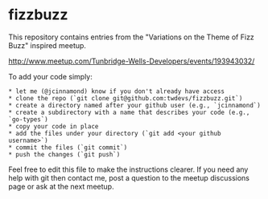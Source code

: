 fizzbuzz
========

This repository contains entries from the
"Variations on the Theme of Fizz Buzz" inspired meetup.

http://www.meetup.com/Tunbridge-Wells-Developers/events/193943032/

To add your code simply:

    * let me (@jcinnamond) know if you don't already have access
    * clone the repo (`git clone git@github.com:twdevs/fizzbuzz.git`)
	* create a directory named after your github user (e.g., `jcinnamond`)
	* create a subdirectory with a name that describes your code (e.g., `go-types`)
	* copy your code in place
	* add the files under your directory (`git add <your github username>`)
	* commit the files (`git commit`)
	* push the changes (`git push`)

Feel free to edit this file to make the instructions clearer. If you need any
help with git then contact me, post a question to the meetup discussions page
or ask at the next meetup.
